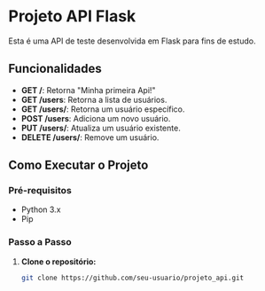 # Projeto API Flask

Esta é uma API de teste desenvolvida em Flask para fins de estudo.

## Funcionalidades

- **GET /**: Retorna "Minha primeira Api!"
- **GET /users**: Retorna a lista de usuários.
- **GET /users/<id>**: Retorna um usuário específico.
- **POST /users**: Adiciona um novo usuário.
- **PUT /users/<id>**: Atualiza um usuário existente.
- **DELETE /users/<id>**: Remove um usuário.

## Como Executar o Projeto

### Pré-requisitos

- Python 3.x
- Pip

### Passo a Passo

1. **Clone o repositório:**

   ```bash
   git clone https://github.com/seu-usuario/projeto_api.git
